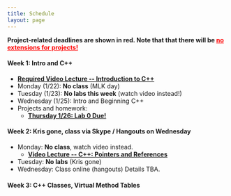 ```yaml
---
title: Schedule
layout: page
---
```

<b>Project-related deadlines are shown in red. Note that that there
will be <u style="color:red">no extensions for projects!</u></b>

#### Week 1: Intro and C++

- **[Required Video Lecture -- Introduction to C++](/videolectures/2)**
- Monday (1/22): **No class** (MLK day)
- Tuesday (1/23): **No labs this week** (watch video instead!)
- Wednesday (1/25): Intro and Beginning C++
- Projects and homework:
  - <b style="color:red">[Thursday 1/26: Lab 0 Due!](/labs/0)</b>
   
#### Week 2: Kris gone, class via Skype / Hangouts on Wednesday

- Monday: **No class**, watch video instead.
  - **[Video Lecture -- C++: Pointers and References](/videolectures/2)**
- Tuesday: **No labs** (Kris gone)
- Wednesday: Class online (hangouts) Details TBA.

#### Week 3: C++ Classes, Virtual Method Tables

